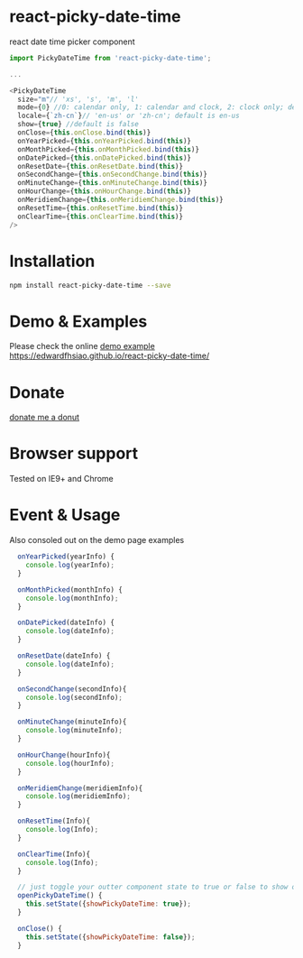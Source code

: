 # react-picky-date-time
react date time picker component
```js
import PickyDateTime from 'react-picky-date-time';

...

<PickyDateTime
  size="m"// 'xs', 's', 'm', 'l'
  mode={0} //0: calendar only, 1: calendar and clock, 2: clock only; default is 0
  locale={`zh-cn`}// 'en-us' or 'zh-cn'; default is en-us
  show={true} //default is false
  onClose={this.onClose.bind(this)}
  onYearPicked={this.onYearPicked.bind(this)}
  onMonthPicked={this.onMonthPicked.bind(this)}
  onDatePicked={this.onDatePicked.bind(this)}
  onResetDate={this.onResetDate.bind(this)}
  onSecondChange={this.onSecondChange.bind(this)}
  onMinuteChange={this.onMinuteChange.bind(this)}
  onHourChange={this.onHourChange.bind(this)}
  onMeridiemChange={this.onMeridiemChange.bind(this)}
  onResetTime={this.onResetTime.bind(this)}
  onClearTime={this.onClearTime.bind(this)}
/>
```

# Installation
```sh
npm install react-picky-date-time --save
```

# Demo & Examples
Please check the online <a href="https://edwardfhsiao.github.io/react-picky-date-time/">demo example https://edwardfhsiao.github.io/react-picky-date-time/</a>

# Donate
<a href="https://www.paypal.me/XIAOMENGXIAO/0.99" alt="PayPal Donate">donate me a donut</a>

# Browser support
Tested on IE9+ and Chrome

# Event & Usage

Also consoled out on the demo page examples

```js
  onYearPicked(yearInfo) {
    console.log(yearInfo);
  }

  onMonthPicked(monthInfo) {
    console.log(monthInfo);
  }

  onDatePicked(dateInfo) {
    console.log(dateInfo);
  }

  onResetDate(dateInfo) {
    console.log(dateInfo);
  }

  onSecondChange(secondInfo){
    console.log(secondInfo);
  }

  onMinuteChange(minuteInfo){
    console.log(minuteInfo);
  }

  onHourChange(hourInfo){
    console.log(hourInfo);
  }

  onMeridiemChange(meridiemInfo){
    console.log(meridiemInfo);
  }

  onResetTime(Info){
    console.log(Info);
  }

  onClearTime(Info){
    console.log(Info);
  }

  // just toggle your outter component state to true or false to show or hide <PickyDateTime/>
  openPickyDateTime() {
    this.setState({showPickyDateTime: true});
  }

  onClose() {
    this.setState({showPickyDateTime: false});
  }

```
